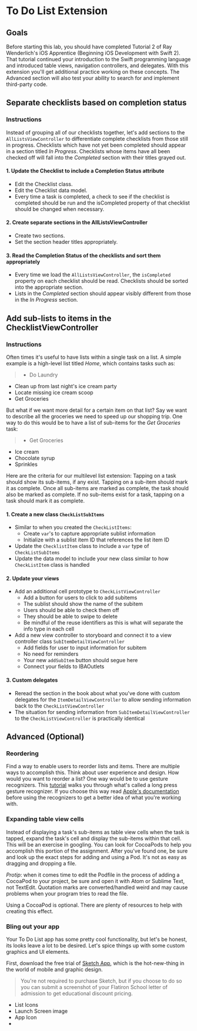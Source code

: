 # To Do List Extension

## Goals
Before starting this lab, you should have completed Tutorial 2 of Ray Wenderlich's iOS Apprentice (Beginning iOS Development with Swift 2). That tutorial continued your introduction to the Swift programming language and introduced table views, navigation controllers, and delegates. With this extension you'll get additional practice working on these concepts. The Advanced section will also test your ability to search for and implement third-party code.

## Separate checklists based on completion status
### Instructions
Instead of grouping all of our checklists together, let's add sections to the `AllListsViewController` to differentiate complete checklists from those still in progress. Checklists which have not yet been completed should appear in a section titled *In Progress*. Checklists whose items have all been checked off will fall into the *Completed* section with their titles grayed out.

#### 1. Update the Checklist to include a Completion Status attribute
* Edit the Checklist class.
* Edit the Checklist data model.
* Every time a task is completed, a check to see if the checklist is completed should be run and the isCompleted property of that checklist should be changed when necessary.

#### 2. Create separate sections in the AllListsViewController
* Create two sections. 
* Set the section header titles appropriately.

#### 3. Read the Completion Status of the checklists and sort them appropriately
* Every time we load the `AllListsViewController`, the `isCompleted` property on each checklist should be read. Checklists should be sorted into the appropriate section.
* Lists in the *Completed* section should appear visibly different from those in the *In Progress* section.

## Add sub-lists to items in the ChecklistViewController
### Instructions
Often times it's useful to have lists within a single task on a list. A simple example is a high-level list titled *Home*, which contains tasks such as:

>* Do Laundry
* Clean up from last night's ice cream party
* Locate missing ice cream scoop
* Get Groceries

But what if we want more detail for a certain item on that list? Say we want to describe all the groceries we need to speed up our shopping trip. One way to do this would be to have a list of sub-items for the *Get Groceries* task:

>* Get Groceries
  * Ice cream
  * Chocolate syrup
  * Sprinkles

Here are the criteria for our multilevel list extension: Tapping on a task should show its sub-items, if any exist. Tapping on a sub-item should mark it as complete. Once all sub-items are marked as complete, the task should also be marked as complete. If no sub-items exist for a task, tapping on a task should mark it as complete.

#### 1. Create a new class `CheckListSubItems`
* Similar to when you created the `CheckListItems`:
	* Create `var`'s to capture appropriate sublist information
	* Initialize with a sublist item ID that references the list item ID
* Update the `ChecklistItem` class to include a `var` type of `CheckListSubItems`
* Update the data model to include your new class similar to how `CheckListItem` class is handled

#### 2. Update your views
* Add an additional cell prototype to `CheckListViewController` 
	* Add a button for users to click to add subitems
	* The sublist should show the name of the subitem
	* Users should be able to check them off
	* They should be able to swipe to delete
	* Be mindful of the reuse identifiers as this is what will separate the info type in each cell
* Add a new view controller to storyboard and connect it to a view controller class `SubItemDetailViewController`
	* Add fields for user to input information for subitem
	* No need for reminders
	* Your new `addSubItem` button should segue here
	* Connect your fields to IBAOutlets

#### 3. Custom delegates
* Reread the section in the book about what you've done with custom delegates for the `ItemDetailViewController` to allow sending information back to the `CheckListViewController` 
* The situation for sending information from `SubItemDetailViewController` to the `CheckListViewController` is practically identical


## Advanced (Optional)

### Reordering
Find a way to enable users to reorder lists and items. There are multiple ways to accomplish this. Think about user experience and design. How would you want to reorder a list? One way would be to use gesture recognizers. This [tutorial](https://www.raywenderlich.com/63089/cookbook-moving-table-view-cells-with-a-long-press-gesture) walks you through what's called a long press gesture recognizer. If you choose this way read [Apple's documentation](https://developer.apple.com/library/ios/documentation/UIKit/Reference/UIGestureRecognizer_Class/) before using the recognizers to get a better idea of what you're working with. 

### Expanding table view cells
Instead of displaying a task's sub-items as table view cells when the task is tapped, expand the task's cell and display the sub-items within that cell. This will be an exercise in googling. You can look for CocoaPods to help you accomplish this portion of the assignment. After you've found one, be sure and look up the exact steps for adding and using a Pod. It's not as easy as dragging and dropping a file. 

*Protip*: when it comes time to edit the Podfile in the process of adding a CocoaPod to your project, be sure and open it with Atom or Sublime Text, not TextEdit. Quotation marks are converted/handled weird and may cause problems when your program tries to read the file. 

Using a CocoaPod is optional. There are plenty of resources to help with creating this effect.

### Bling out your app
Your To Do List app has some pretty cool functionality, but let's be honest, its looks leave a lot to be desired. Let's spice things up with some custom graphics and UI elements.

First, download the free trial of [Sketch App](http://sketchapp.com), which is the hot-new-thing in the world of mobile and graphic design.

>You're not required to purchase Sketch, but if you choose to do so you can submit a screenshot of your Flatiron School letter of admission to get educational discount pricing.

* List Icons
* Launch Screen image
* App Icon
* 